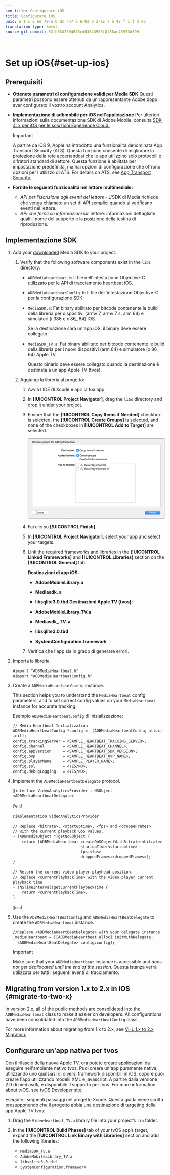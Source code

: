 ```yaml
---
seo-title: Configurare iOS
title: Configurare iOS
uuid: a 1 c 6 be 79-a 6 dc -47 b 6-93 b 3-ac 7 b 42 f 1 f 3 eb
translation-type: tm+mt
source-git-commit: 63fb6332694675cd03843995f8f86ae45973d399

---
```



# Set up iOS{#set-up-ios}

## Prerequisiti

* **Ottenete parametri di configurazione validi per Media SDK**
Questi parametri possono essere ottenuti da un rappresentante Adobe dopo aver configurato il vostro account Analytics.
* **Implementazione di adbmobile per iOS nell'applicazione**
Per ulteriori informazioni sulla documentazione SDK di Adobe Mobile, consulta [SDK 4. x per iOS per le soluzioni Experience Cloud.](https://marketing.adobe.com/resources/help/en_US/mobile/ios/)

   >[!IMPORTANT]
   >
   >A partire da iOS 9, Apple ha introdotto una funzionalità denominata App Transport Security (ATS). Questa funzione consente di migliorare la protezione della rete accertandosi che le app utilizzino solo protocolli e cifratori standard di settore. Questa funzione è abilitata per impostazione predefinita, ma hai opzioni di configurazione che offrono opzioni per l'utilizzo di ATS. For details on ATS, see [App Transport Security.](https://marketing.adobe.com/resources/help/en_US/mobile/ios/app_transport_security.html)

* **Fornite le seguenti funzionalità nel lettore multimediale:**

   * _API per l'iscrizione agli eventi del lettore_ - L'SDK di Media richiede che venga chiamato un set di API semplici quando si verificano eventi nel lettore.
   * _API che fornisce informazioni_ sul lettore: informazioni dettagliate quali il nome del supporto e la posizione della testina di riproduzione.

## Implementazione SDK

1. Add your [downloaded](../../sdk-implement/download-sdks.md#section_551A10AD7880426BB29AE52482BB4211) Media SDK to your project.

   1. Verify that the following software components exist in the `libs` directory:

      * `ADBMediaHeartbeat.h`: Il file dell'intestazione Objective-C utilizzato per le API di tracciamento heartbeat iOS.
      * `ADBMediaHeartbeatConfig.h`: Il file dell'intestazione Objective-C per la configurazione SDK.
      * `MediaSDK.a`: Fat binary abilitato per bitcode contenente le build della libreria per dispositivi (armv 7, armv 7 s, arm 64) e simulatori (i 386 e x 86_ 64) iOS.

         Se la destinazione sarà un'app iOS, il binary deve essere collegato.

      * `MediaSDK_TV.a`: Fat binary abilitato per bitcode contenente le build della libreria per i nuovi dispositivi (arm 64) e simulatore (x 86_ 64) Apple TV.

         Questo binario deve essere collegato quando la destinazione è destinata a un'app Apple TV (tvos).
   1. Aggiungi la libreria al progetto:

      1. Avvia l'IDE di Xcode e apri la tua app.
      1. In **[!UICONTROL Project Navigator]**, drag the `libs` directory and drop it under your project.

      1. Ensure that the **[!UICONTROL Copy Items if Needed]** checkbox is selected, the **[!UICONTROL Create Groups]** is selected, and none of the checkboxes in **[!UICONTROL Add to Target]** are selected.

         ![](assets/choose-options_ios.png)

      1. Fai clic su **[!UICONTROL Finish]**.
      1. In **[!UICONTROL Project Navigator]**, select your app and select your targets.
      1. Link the required frameworks and libraries in the **[!UICONTROL Linked Frameworks]** and **[!UICONTROL Libraries]** section on the **[!UICONTROL General]** tab.

         **Destinazioni di app iOS:**

         * **AdobeMobileLibrary.a**
         * **Mediasdk. a**
         * **libsqlite3.0.tbd**
         **Destinazioni Apple TV (tvos):**

         * **AdobeMobileLibrary_TV.a**
         * **Mediasdk_ TV. a**
         * **libsqlite3.0.tbd**
         * **SystemConfiguration.framework**
      1. Verifica che l'app sia in grado di generare errori.




1. Importa la libreria.

   ```
   #import "ADBMediaHeartbeat.h" 
   #import "ADBMediaHeartbeatConfig.h" 
   ```

1. Create a `ADBMediaHeartbeatConfig` instance.

   This section helps you to understand the `MediaHeartbeat` config parameters, and to set correct config values on your `MediaHeartbeat` instance for accurate tracking.

   Esempio `ADBMediaHeartbeatConfig` di inizializzazione:

   ```
   // Media Heartbeat Initialization 
   ADBMediaHeartbeatConfig *config = [[ADBMediaHeartbeatConfig alloc] init]; 
   config.trackingServer = <SAMPLE_HEARTBEAT_TRACKING_SERVER>; 
   config.channel        = <SAMPLE_HEARTBEAT_CHANNEL>; 
   config.appVersion     = <SAMPLE_HEARTBEAT_SDK_VERSION>; 
   config.ovp            = <SAMPLE_HEARTBEAT_OVP_NAME>; 
   config.playerName     = <SAMPLE_PLAYER_NAME>; 
   config.ssl            = <YES/NO>; 
   config.debugLogging   = <YES/NO>; 
   ```

1. Implement the `ADBMediaHeartbeatDelegate` protocol.

   ```
   @interface VideoAnalyticsProvider : NSObject <ADBMediaHeartbeatDelegate> 
   
   @end 
   
   @implementation VideoAnalyticsProvider 
   
   // Replace <bitrate>, <startuptime>, <fps> and <droppeFrames>  
   // with the current playback QoS values. 
   - (ADBMediaObject *)getQoSObject { 
       return [ADBMediaHeartbeat createQoSObjectWithBitrate:<bitrate>  
                                 startupTime:<startuptime>   
                                 fps:<fps>  
                                 droppedFrames:<droppedFrames>]; 
   } 
   
   // Return the current video player playhead position. 
   // Replace <currentPlaybackTime> with the video player current playback time 
   - (NSTimeInterval)getCurrentPlaybackTime { 
       return <currentPlaybackTime>; 
   } 
   
   @end
   ```

1. Use the `ADBMediaHeartBeatConfig` and `ADBMediaHeartBeatDelegate` to create the `ADBMediaHeartbeat` instance.

   ```
   //Replace <ADBMediaHeartBeatDelegate> with your delegate instance 
   _mediaHeartbeat = [[ADBMediaHeartbeat alloc] initWithDelegate: 
     <ADBMediaHeartBeatDelegate> config:config];
   ```

   >[!IMPORTANT]
   >
   >Make sure that your `ADBMediaHeartbeat` instance is accessible and *does not get deallocated until the end of the session*. Questa istanza verrà utilizzata per tutti i seguenti eventi di tracciamento.

## Migrating from version 1.x to 2.x in iOS {#migrate-to-two-x}

In version 2.x, all of the public methods are consolidated into the `ADBMediaHeartbeat` class to make it easier on developers. All configurations have been consolidated into the `ADBMediaHeartbeatConfig` class.

For more information about migrating from 1.x to 2.x, see [VHL 1.x to 2.x Migration.](../../sdk-implement/va-1x-to-2x/mig-1x-2x-overview.md)

## Configurare un'app nativa per tvos

Con il rilascio della nuova Apple TV, ora potete creare applicazioni da eseguire nell'ambiente nativo tvos. Puoi creare un'app puramente nativa, utilizzando uno qualsiasi di diversi framework disponibili in iOS, oppure puoi creare l'app utilizzando modelli XML e javascript. A partire dalla versione 2.0 di mediasdk, è disponibile il supporto per tvos. For more information about tvOS, see [tvOS Developer site.](https://developer.apple.com/tvos/documentation/)

Eseguite i seguenti passaggi nel progetto Xcode. Questa guida viene scritta presupponendo che il progetto abbia una destinazione di targeting delle app Apple TV tvos:

1. Drag the `VideoHeartbeat_TV.a` library file into your project’s `lib` folder.

1. In the **[!UICONTROL Build Phases]** tab of your tvOS app’s target, expand the **[!UICONTROL Link Binary with Libraries]** section and add the following libraries:

   * `MediaSDK_TV.a`
   * `AdobeMobileLibrary_TV.a`
   * `libsqlite3.0.tbd`
   * `SystemConfiguration.framework`

